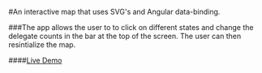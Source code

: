 #An interactive map that uses SVG's and Angular data-binding.

###The app allows the user to to click on different states and change the delegate counts in the bar at the top of the screen.  The user can then resintialize the map.

####[Live Demo](http://www.jeremyhilliard.com/projects/interactive-map/index.html#/ "Interactive Map")
